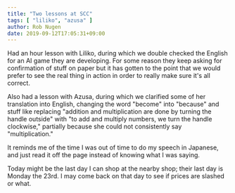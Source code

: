 ```yaml
---
title: "Two lessons at SCC"
tags: [ "liliko", "azusa" ]
author: Rob Nugen
date: 2019-09-12T17:05:31+09:00
---
```


Had an hour lesson with Liliko, during which we double checked the
English for an AI game they are developing.  For some reason they keep
asking for confirmation of stuff on paper but it has gotten to the
point that we would prefer to see the real thing in action in order to
really make sure it's all correct.

Also had a lesson with Azusa, during which we clarified some of her
translation into English, changing the word "become" into "because"
and stuff like replacing "addition and multiplication are done by
turning the handle outside" with "to add and multiply numbers, we turn
the handle clockwise," partially because she could not consistently
say "multiplication."

It reminds me of the time I was out of time to do my speech in
Japanese, and just read it off the page instead of knowing what I was
saying.

Today might be the last day I can shop at the nearby shop; their last
day is Monday the 23rd.  I may come back on that day to see if prices
are slashed or what.
